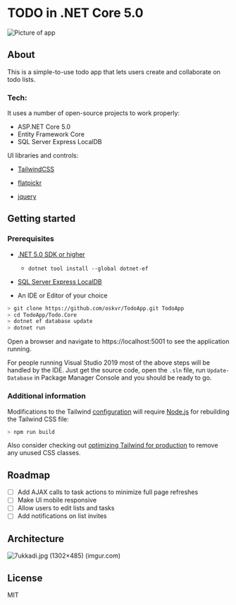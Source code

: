 

# TODO in .NET Core 5.0

![Picture of app](https://i.imgur.com/uNioowG.jpg)

## About

This is a simple-to-use todo app that lets users create and collaborate on todo lists. 

### Tech:

It uses a number of open-source projects to work properly:

- ASP.NET Core 5.0
- Entity Framework Core
- SQL Server Express LocalDB

UI libraries and controls:

- [TailwindCSS](https://tailwindcss.com/)

- [flatpickr](https://github.com/flatpickr/flatpickr) 

- [jquery](http://jquery.com)  

  

## Getting started

### Prerequisites

- [.NET 5.0 SDK or higher](https://dotnet.microsoft.com/download/dotnet/5.0)

  - `dotnet tool install --global dotnet-ef`

- [SQL Server Express LocalDB](http://www.hanselman.com/blog/download-sql-server-express)

- An IDE or Editor of your choice

  

```sh
> git clone https://github.com/oskvr/TodoApp.git TodoApp
> cd TodoApp/Todo.Core
> dotnet ef database update
> dotnet run
```

Open a browser and navigate to https://localhost:5001 to see the application running.

For people running Visual Studio 2019 most of the above steps will be handled by the IDE. Just get the source code, open the `.sln` file, run `Update-Database` in Package Manager Console and you should be ready to go. 

### Additional information

Modifications to the Tailwind [configuration](https://tailwindcss.com/docs/configuration) will require [Node.js](https://nodejs.org/) for rebuilding the Tailwind CSS file:

```sh
> npm run build
```

Also consider checking out [optimizing Tailwind for production](https://tailwindcss.com/docs/optimizing-for-production) to remove any unused CSS classes. 

## Roadmap

- [ ] Add AJAX calls to task actions to minimize full page refreshes
- [ ] Make UI mobile responsive
- [ ] Allow users to edit lists and tasks
- [ ] Add notifications on list invites

## Architecture

![7ukkadi.jpg (1302×485) (imgur.com)](https://i.imgur.com/7ukkadi.jpg)

## License

MIT
